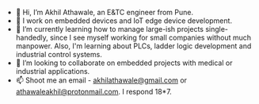 - 👋 Hi, I’m Akhil Athawale, an E&TC engineer from Pune.
- 👀 I work on embedded devices and IoT edge device development.
- 🌱 I’m currently learning how to manage large-ish projects single-handedly, since I see myself working for small companies without much manpower. Also, I'm learning about PLCs, ladder logic development and industrial control systems.
- 💞️ I’m looking to collaborate on embedded projects with medical or industrial applications.
- 📫 Shoot me an email - akhilathawale@gmail.com or athawaleakhil@protonmail.com. I respond 18*7.

<!---
Akhil-Athawale-1/Akhil-Athawale-1 is a ✨ special ✨ repository because its `README.md` (this file) appears on your GitHub profile.
You can click the Preview link to take a look at your changes.
--->
